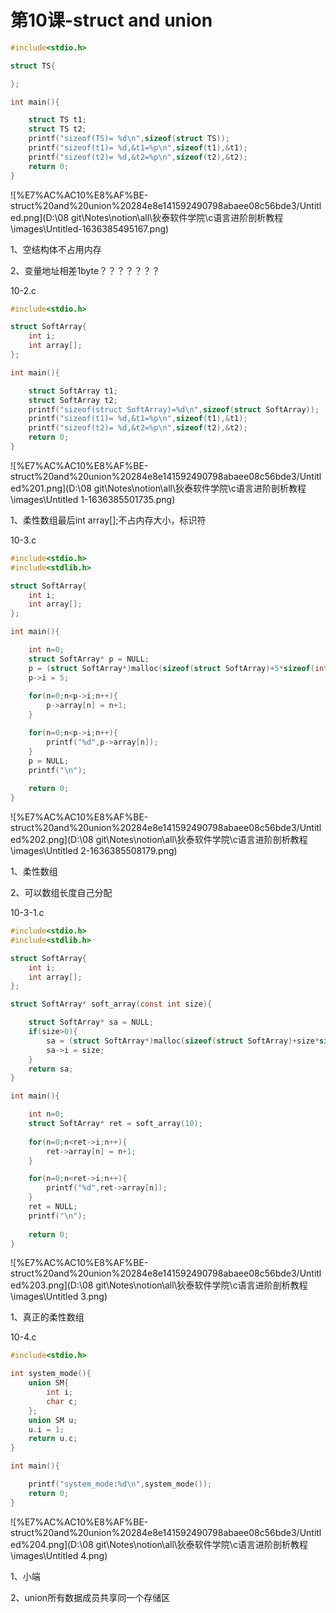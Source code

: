 # 第10课-struct and union

```c
#include<stdio.h>

struct TS{

};

int main(){

	struct TS t1;
	struct TS t2;
	printf("sizeof(TS)=	%d\n",sizeof(struct TS));
	printf("sizeof(t1)=	%d,&t1=%p\n",sizeof(t1),&t1);
	printf("sizeof(t2)=	%d,&t2=%p\n",sizeof(t2),&t2);
	return 0;
}
```

![%E7%AC%AC10%E8%AF%BE-struct%20and%20union%20284e8e141592490798abaee08c56bde3/Untitled.png](D:\08 git\Notes\notion\all\狄泰软件学院\c语言进阶剖析教程\images\Untitled-1636385495167.png)

1、空结构体不占用内存

2、变量地址相差1byte？？？？？？？

10-2.c

```c
#include<stdio.h>

struct SoftArray{
	int i;
	int array[];
};

int main(){

	struct SoftArray t1;
	struct SoftArray t2;
	printf("sizeof(struct SoftArray)=%d\n",sizeof(struct SoftArray));
	printf("sizeof(t1)=	%d,&t1=%p\n",sizeof(t1),&t1);
	printf("sizeof(t2)=	%d,&t2=%p\n",sizeof(t2),&t2);
	return 0;
}
```

![%E7%AC%AC10%E8%AF%BE-struct%20and%20union%20284e8e141592490798abaee08c56bde3/Untitled%201.png](D:\08 git\Notes\notion\all\狄泰软件学院\c语言进阶剖析教程\images\Untitled 1-1636385501735.png)

1、柔性数组最后int array[];不占内存大小，标识符

10-3.c

```c
#include<stdio.h>
#include<stdlib.h>

struct SoftArray{
	int i;
	int array[];
};

int main(){

	int n=0;
	struct SoftArray* p = NULL;
	p = (struct SoftArray*)malloc(sizeof(struct SoftArray)+5*sizeof(int));
	p->i = 5;
	
	for(n=0;n<p->i;n++){
	   	p->array[n] = n+1;
	}

	for(n=0;n<p->i;n++){
		printf("%d",p->array[n]);
	}
	p = NULL;
	printf("\n");
	
	return 0;
}
```

![%E7%AC%AC10%E8%AF%BE-struct%20and%20union%20284e8e141592490798abaee08c56bde3/Untitled%202.png](D:\08 git\Notes\notion\all\狄泰软件学院\c语言进阶剖析教程\images\Untitled 2-1636385508179.png)

1、柔性数组

2、可以数组长度自己分配

10-3-1.c

```c
#include<stdio.h>
#include<stdlib.h>

struct SoftArray{
	int i;
	int array[];
};

struct SoftArray* soft_array(const int size){

	struct SoftArray* sa = NULL;				
	if(size>0){
		sa = (struct SoftArray*)malloc(sizeof(struct SoftArray)+size*sizeof(int));	
		sa->i = size;	
	}
	return sa;
}

int main(){

	int n=0;
	struct SoftArray* ret = soft_array(10);
	
	for(n=0;n<ret->i;n++){
	   	ret->array[n] = n+1;
	}

	for(n=0;n<ret->i;n++){
		printf("%d",ret->array[n]);
	}
	ret = NULL;
	printf("\n");
	
	return 0;
}
```

![%E7%AC%AC10%E8%AF%BE-struct%20and%20union%20284e8e141592490798abaee08c56bde3/Untitled%203.png](D:\08 git\Notes\notion\all\狄泰软件学院\c语言进阶剖析教程\images\Untitled 3.png)

1、真正的柔性数组

10-4.c

```c
#include<stdio.h>

int system_mode(){
	union SM{
		int i;
		char c;
	};
	union SM u;
	u.i = 1;
	return u.c;
}

int main(){

	printf("system_mode:%d\n",system_mode());
	return 0;
}
```

![%E7%AC%AC10%E8%AF%BE-struct%20and%20union%20284e8e141592490798abaee08c56bde3/Untitled%204.png](D:\08 git\Notes\notion\all\狄泰软件学院\c语言进阶剖析教程\images\Untitled 4.png)

1、小端

2、union所有数据成员共享同一个存储区